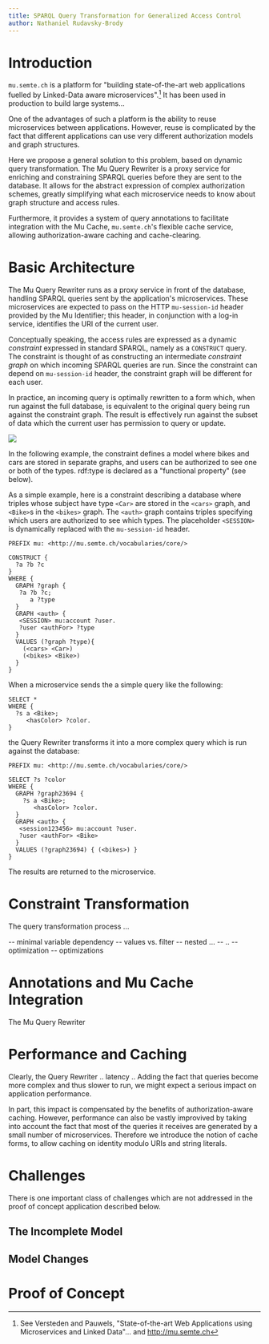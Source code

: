 ```yaml
---
title: SPARQL Query Transformation for Generalized Access Control
author: Nathaniel Rudavsky-Brody
---
```


# Introduction

`mu.semte.ch` is a platform for "building state-of-the-art web applications fuelled by Linked-Data aware microservices".[^mu] It has been used in production to build large systems...

[^mu]: See Versteden and Pauwels, "State-of-the-art Web Applications using Microservices and Linked Data"... and http://mu.semte.ch

One of the advantages of such a platform is the ability to reuse microservices between applications. However, reuse is complicated by the fact that different applications can use very different authorization models and graph structures.

Here we propose a general solution to this problem, based on dynamic query transformation. The Mu Query Rewriter is a proxy service for enriching and constraining SPARQL queries before they are sent to the database. It allows for the abstract expression of complex authorization schemes, greatly simplifying what each microservice needs to know about graph structure and access rules.

Furthermore, it provides a system of query annotations to facilitate integration with the Mu Cache, `mu.semte.ch`'s flexible cache service, allowing authorization-aware caching and cache-clearing.

# Basic Architecture

The Mu Query Rewriter runs as a proxy service in front of the database, handling SPARQL queries sent by the application's microservices. These microservices are expected to pass on the HTTP `mu-session-id` header provided by the Mu Identifier; this header, in conjunction with a log-in service, identifies the URI of the current user.

Conceptually speaking, the access rules are expressed as a dynamic *constraint* expressed in standard SPARQL, namely as a `CONSTRUCT` query. The constraint is thought of as constructing an intermediate *constraint graph* on which incoming SPARQL queries are run. Since the constraint can depend on `mu-session-id` header, the constraint graph will be different for each user.

In practice, an incoming query is optimally rewritten to a form which, when run against the full database, is equivalent to the original query being run against the constraint graph. The result is effectively run against the subset of data which the current user has permission to query or update. 

![](../rewriter.png)

In the following example, the constraint defines a model where bikes and cars are stored in separate graphs, and users can be authorized to see one or both of the types. rdf:type is declared as a "functional property" (see below).

As a simple example, here is a constraint describing a database where triples whose subject have type `<Car>` are stored in the `<cars>` graph, and `<Bike>`s in the `<bikes>` graph. The `<auth>` graph contains triples specifying which users are authorized to see which types. The placeholder `<SESSION>` is dynamically replaced with the `mu-session-id` header.

```
PREFIX mu: <http://mu.semte.ch/vocabularies/core/>

CONSTRUCT {
  ?a ?b ?c
}
WHERE {
  GRAPH ?graph {
   ?a ?b ?c;
      a ?type
  }
  GRAPH <auth> {
   <SESSION> mu:account ?user.
   ?user <authFor> ?type
  }
  VALUES (?graph ?type){
    (<cars> <Car>)
    (<bikes> <Bike>)
  }
}
```

When a microservice sends the a simple query like the following:

```
SELECT *
WHERE {
  ?s a <Bike>;
     <hasColor> ?color.
}
```

the Query Rewriter transforms it into a more complex query which is run against the database:

```
PREFIX mu: <http://mu.semte.ch/vocabularies/core/>

SELECT ?s ?color
WHERE {
  GRAPH ?graph23694 {
    ?s a <Bike>;
       <hasColor> ?color.
  }
  GRAPH <auth> {
   <session123456> mu:account ?user.
   ?user <authFor> <Bike>
  }
  VALUES (?graph23694) { (<bikes>) }
}
```

The results are returned to the microservice.


# Constraint Transformation

The query transformation process ...

-- minimal variable dependency
-- values vs. filter 
-- nested ...
-- ..
-- optimization
-- optimizations

# Annotations and Mu Cache Integration

The Mu Query Rewriter 

# Performance and Caching

Clearly, the Query Rewriter .. latency .. Adding the fact that queries become more complex and thus slower to run, we might expect a serious impact on application performance.

In part, this impact is compensated by the benefits of authorization-aware caching. However, performance can also be vastly improvived by taking into account the fact that most of the queries it receives are generated by a small number of microservices. Therefore we introduce the notion of cache forms, to allow caching on identity modulo URIs and string literals.

# Challenges

There is one important class of challenges which are not addressed in the proof of concept application described below.

## The Incomplete Model

## Model Changes

# Proof of Concept